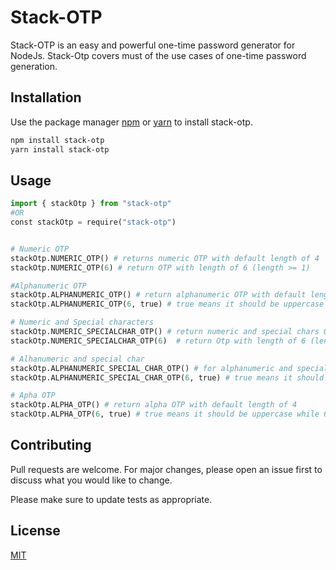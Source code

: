 # Stack-OTP

Stack-OTP is an easy and powerful one-time password generator for NodeJs. Stack-Otp covers must of the use cases of one-time password generation.

## Installation

Use the package manager [npm](https://pip.pypa.io/en/stable/) or [yarn](https://pip.pypa.io/en/stable/) to install stack-otp.

```bash
npm install stack-otp
yarn install stack-otp
```

## Usage

```python
import { stackOtp } from "stack-otp"
#OR
const stackOtp = require("stack-otp")


# Numeric OTP
stackOtp.NUMERIC_OTP() # returns numeric OTP with default length of 4
stackOtp.NUMERIC_OTP(6) # return OTP with length of 6 (length >= 1)

#Alphanumeric OTP
stackOtp.ALPHANUMERIC_OTP() # return alphanumeric OTP with default length of 4
stackOtp.ALPHANUMERIC_OTP(6, true) # true means it should be uppercase while 6 is the given length

# Numeric and Special characters
stackOtp.NUMERIC_SPECIALCHAR_OTP() # return numeric and special chars OTP with default length of 4
stackOtp.NUMERIC_SPECIALCHAR_OTP(6)  # return Otp with length of 6 (length >= 1)

# Alhanumeric and special char
stackOtp.ALPHANUMERIC_SPECIAL_CHAR_OTP() # for alphanumeric and special chars OTP with default length of 4
stackOtp.ALPHANUMERIC_SPECIAL_CHAR_OTP(6, true) # true means it should be uppercase while 6 is the given length

# Apha OTP
stackOtp.ALPHA_OTP() # return alpha OTP with default length of 4
stackOtp.ALPHA_OTP(6, true) # true means it should be uppercase while 6 is the given length

```

## Contributing

Pull requests are welcome. For major changes, please open an issue first to discuss what you would like to change.

Please make sure to update tests as appropriate.

## License

[MIT](https://choosealicense.com/licenses/mit/)
